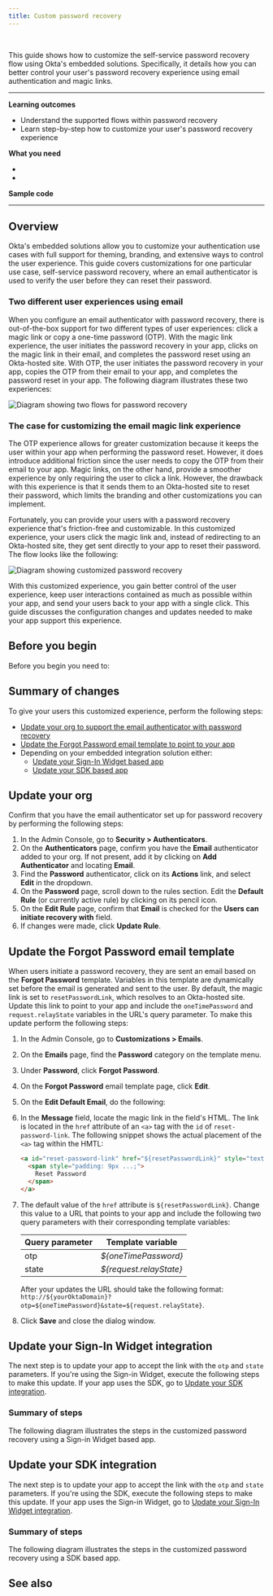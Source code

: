 ```yaml
---
title: Custom password recovery
---
```


<div class="oie-embedded-sdk">

<ApiLifecycle access="ie" /><br>

This guide shows how to customize the self-service password recovery flow using Okta's embedded solutions. Specifically, it details how you can better control your user's password recovery experience using email authentication and magic links.

---
**Learning outcomes**

* Understand the supported flows within password recovery
* Learn step-by-step how to customize your user's password recovery experience

**What you need**

* <StackSnippet snippet="orgconfigurepwdonly" />
* <StackSnippet snippet="oiesdksetup" />

**Sample code**

<StackSnippet snippet="samplecode" />

---

## Overview

Okta's embedded solutions allow you to customize your authentication use cases with full support for theming, branding, and extensive ways to control the user experience. This guide covers customizations for one particular use case, self-service password recovery, where an email authenticator is used to verify the user before they can reset their password.

### Two different user experiences using email

When you configure an email authenticator with password recovery, there is out-of-the-box support for two different types of user experiences: click a magic link or copy a one-time password (OTP). With the magic link experience, the user initiates the password recovery in your app, clicks on the magic link in their email, and completes the password reset using an Okta-hosted site. With OTP, the user initiates the password recovery in your app, copies the OTP from their email to your app, and completes the password reset in your app. The following diagram illustrates these two experiences:

<div class="common-image-format">

![Diagram showing two flows for password recovery](/img/advanced-use-cases/custom-pwd-recovery-no-customizations.png)

</div>

### The case for customizing the email magic link experience

The OTP experience allows for greater customization because it keeps the user within your app when performing the password reset. However, it does introduce additional friction since the user needs to copy the OTP from their email to your app. Magic links, on the other hand, provide a smoother experience by only requiring the user to click a link. However, the drawback with this experience is that it sends them to an Okta-hosted site to reset their password, which limits the branding and other customizations you can implement.

Fortunately, you can provide your users with a password recovery experience that's friction-free and customizable. In this customized experience, your users click the magic link and, instead of redirecting to an Okta-hosted site, they get sent directly to your app to reset their password. The flow looks like the following:

<div class="common-image-format">

![Diagram showing customized password recovery](/img/advanced-use-cases/custom-pwd-recovery-customizations.png)

</div>

With this customized experience, you gain better control of the user experience, keep user interactions contained as much as possible within your app, and send your users back to your app with a single click. This guide discusses the configuration changes and updates needed to make your app support this experience.

## Before you begin

Before you begin you need to:

<StackSnippet snippet="beforeyoubegin" />

## Summary of changes

To give your users this customized experience, perform the following steps:

* [Update your org to support the email authenticator with password recovery](#update-your-org)
* [Update the Forgot Password email template to point to your app](#update-the-forgot-password-email-template)
* Depending on your embedded integration solution either:
    * [Update your Sign-In Widget based app](#update-your-sign-in-widget-integration)
    * [Update your SDK based app](#update-your-sdk-integration)

## Update your org

Confirm that you have the email authenticator set up for password recovery by performing the following steps:

1. In the Admin Console, go to **Security > Authenticators**.
1. On the **Authenticators** page, confirm you have the **Email** authenticator added to your org. If not present, add it by clicking on **Add Authenticator** and locating **Email**.
1. Find the **Password** authenticator, click on its **Actions** link, and select **Edit** in the dropdown.
1. On the **Password** page, scroll down to the rules section. Edit the **Default Rule** (or currently active rule) by clicking on its pencil icon.
1. On the **Edit Rule** page, confirm that **Email** is checked for the **Users can initiate recovery with** field.
1. If changes were made, click **Update Rule**.

## Update the Forgot Password email template

When users initiate a password recovery, they are sent an email based on the **Forgot Password** template. Variables in this template are dynamically set before the email is generated and sent to the user. By default, the magic link is set to `resetPasswordLink`, which resolves to an Okta-hosted site. Update this link to point to your app and include the `oneTimePassword` and `request.relayState` variables in the URL's query parameter. To make this update perform the following steps:

1. In the Admin Console, go to **Customizations > Emails**.
1. On the **Emails** page, find the **Password** category on the template menu.
1. Under **Password**, click **Forgot Password**.
1. On the **Forgot Password** email template page, click **Edit**.
1. On the **Edit Default Email**, do the following:
  1. In the **Message** field, locate the magic link in the field's HTML. The link is located in the `href` attribute of an `<a>` tag with the `id` of `reset-password-link`. The following snippet shows the actual placement of the `<a>` tag within the HMTL:

      ```html
      <a id="reset-password-link" href="${resetPasswordLink}" style="text-decoration: none;">
        <span style="padding: 9px ...;">
          Reset Password
        </span>
      </a>
      ```

  1. The default value of the `href` attribute is `${resetPasswordLink}`. Change this value to a URL that points to your app and include the following two query parameters with their corresponding template variables:

      | Query parameter| Template variable       |
      | ---------------| ------------------------|
      | otp            | *${oneTimePassword}*    |
      | state          | *${request.relayState}* |

      After your updates the URL should take the following format: `http://${yourOktaDomain}?otp=${oneTimePassword}&state=${request.relayState}`.

      <StackSnippet snippet="emailtemplate" />

  1. Click **Save** and close the dialog window.


## Update your Sign-In Widget integration

The next step is to update your app to accept the link with the `otp` and `state` parameters. If you're using the Sign-in Widget, execute the following steps to make this update. If your app uses the SDK, go to [Update your SDK integration](#update-your-sdk-integration).

### Summary of steps

The following diagram illustrates the steps in the customized password recovery using a Sign-in Widget based app.

<StackSnippet snippet="siwsummary" />

<StackSnippet snippet="siw" />

## Update your SDK integration

The next step is to update your app to accept the link with the `otp` and `state` parameters. If you're using the SDK, execute the following steps to make this update. If your app uses the Sign-in Widget, go to [Update your Sign-In Widget integration](#update-your-sign-in-widget-integration).

### Summary of steps

The following diagram illustrates the steps in the customized password recovery using a SDK based app.

<StackSnippet snippet="sdksummary" />

<StackSnippet snippet="sdk" />

## See also

<StackSnippet snippet="relatedusecases" />

</div>
